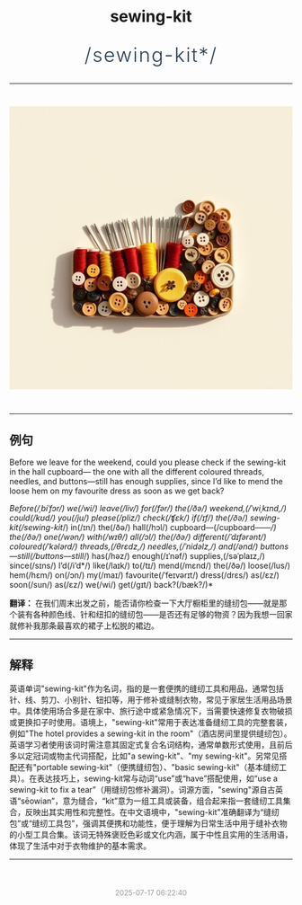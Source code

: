 <div align="center">

# sewing-kit

<div style="margin: 30px 0;">
<h1 style="font-size: 2.5em; font-weight: 300; letter-spacing: 2px; margin: 0; color: #2c3e50;">
/sewing-kit*/
</h1>
</div>

</div>

---

<div align="center" style="margin: 40px 0;">

![sewing-kit](images/sewing-kit.png)

</div>

---

## 例句

Before we leave for the weekend, could you please check if the sewing-kit in the hall cupboard— the one with all the different coloured threads, needles, and buttons—still has enough supplies, since I’d like to mend the loose hem on my favourite dress as soon as we get back?

*Before(/ˌbiˈfɔr/) we(/wi/) leave(/liv/) for(/fər/) the(/ðə/) weekend,(/ˈwiˌkɪnd,/) could(/kʊd/) you(/ju/) please(/pliz/) check(/ʧɛk/) if(/ɪf/) the(/ðə/) sewing-kit(/sewing-kit*/) in(/ɪn/) the(/ðə/) hall(/hɔl/) cupboard—(/cupboard—*—/) the(/ðə/) one(/wən/) with(/wɪθ/) all(/ɔl/) the(/ðə/) different(/ˈdɪfərənt/) coloured(/ˈkələrd/) threads,(/θrɛdz,/) needles,(/ˈnidəlz,/) and(/ənd/) buttons—still(/buttons—still*/) has(/həz/) enough(/ɪˈnəf/) supplies,(/səˈplaɪz,/) since(/sɪns/) I’d(/i’d*/) like(/laɪk/) to(/tɪ/) mend(/mɛnd/) the(/ðə/) loose(/lus/) hem(/hɛm/) on(/ɔn/) my(/maɪ/) favourite(/ˈfeɪvərɪt/) dress(/drɛs/) as(/ɛz/) soon(/sun/) as(/ɛz/) we(/wi/) get(/gɪt/) back?(/bæk?/)*

**翻译：** 在我们周末出发之前，能否请你检查一下大厅橱柜里的缝纫包——就是那个装有各种颜色线、针和纽扣的缝纫包——是否还有足够的物资？因为我想一回家就修补我那条最喜欢的裙子上松脱的裙边。

---

## 解释

英语单词"sewing-kit"作为名词，指的是一套便携的缝纫工具和用品，通常包括针、线、剪刀、小别针、钮扣等，用于修补或缝制衣物，常见于家居生活用品场景中。具体使用场合多是在家中、旅行途中或紧急情况下，当需要快速修复衣物破损或更换扣子时使用。语境上，"sewing-kit"常用于表达准备缝纫工具的完整套装，例如"The hotel provides a sewing-kit in the room"（酒店房间里提供缝纫包）。英语学习者使用该词时需注意其固定式复合名词结构，通常单数形式使用，且前后多以定冠词或物主代词搭配，比如"a sewing-kit"、"my sewing-kit"。另常见搭配还有"portable sewing-kit"（便携缝纫包）、"basic sewing-kit"（基本缝纫工具）。在表达技巧上，sewing-kit常与动词“use”或“have”搭配使用，如“use a sewing-kit to fix a tear”（用缝纫包修补漏洞）。词源方面，"sewing"源自古英语“sēowian”，意为缝合，“kit”意为一组工具或装备，组合起来指一套缝纫工具集合，反映出其实用性和完整性。在中文语境中，"sewing-kit"准确翻译为“缝纫包”或“缝纫工具包”，强调其便携和功能性，便于理解为日常生活中用于缝补衣物的小型工具合集。该词无特殊褒贬色彩或文化内涵，属于中性且实用的生活用语，体现了生活中对于衣物维护的基本需求。


---

<div align="center" style="margin-top: 50px;">
<small style="color: #999; font-size: 0.9em;">2025-07-17 06:22:40</small>
</div>

